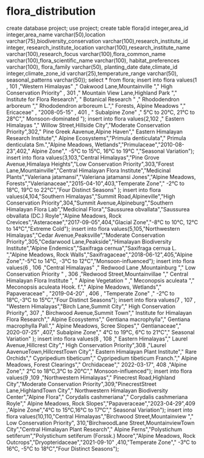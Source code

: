 # flora_distribution
create database project;
use project;
create table flora(id integer,area_id integer,area_name varchar(50),location varchar(75),biodiversity_conservation varchar(100),research_institute_id integer, research_institute_location varchar(100),research_institute_name varchar(100),research_focus varchar(100),flora_common_name varchar(100),flora_scientific_name varchar(100), habitat_preferences varchar(100), flora_family varchar(50), planting_date date,climate_id integer,climate_zone_id varchar(25),temperature_range varchar(50), seasonal_patterns varchar(50));
select * from flora;
insert into flora values(1 , 101 ,"Western Himalayas" ," Oakwood Lane,Mountainville "," High Conservation Priority" , 301  ," Mountain View Lane,Highland Park "," Institute for Flora Research", " Botanical Research " ," Rhododendron arboreum "," Rhododendron arboreum L."," Forests, Alpine Meadows ","  Ericaceae" , "2008-05-15" , 401 , " Subalpine Zone" ," 5°C to 20°C, 21°C to 28°C"," Monsoon-dominated ");
insert into flora values(2,102 ," Eastern Himalayas "," Willow Street,Hillside City","Moderate Conservation Priority",302," Pine Greek Aavenue,Alpine Haven"," Eastern Himalayan Research Institute"," Alpine Ecosystems","Primula denticulata"," Primula denticulata Sm.","Alpine Meadows, Wetlands","Primulaceae","2010-08-23",402," Alpine Zone"," -5°C to 15°C, 16°C to 19°C ","Seasonal Variation");
insert into flora values(3,103,"Central Himalayas","Pine Grove Avenue,Himalaya Heights","Low Conservation Priority",303,"Forest Lane,Mountainville","Central Himalayan Flora Institute","Medicinal Plants","Valeriana jatamansi","Valeriana jatamansi Jones","Alpine Meadows, Forests","Valerianaceae","2015-04-10",403,"Temperate Zone"," -2°C to 18°C, 19°C to 22°C","Four Distinct Seasons" );
insert into flora values(4,104,"Southern Himalayas","Summit Road,Alpineville","High Conservation Priority",304,"Summit Avenue,Alpineburg","Southern Himalayan Flora Lab","Medicinal Flora","Saussurea obvallata","Saussurea obvallata (DC.) Royle","Alpine Meadows, Rock Crevices","Asteraceae","2017-09-05",404,"Glacial Zone","-8°C to 10°C, 12°C to 14°C","Extreme Cold");
insert into flora values(5,105,"Northwestern Himalayas","Cedar Avenue,Peaksville","Moderate Conservation Priority",305,"Cedarwood Lane,Peakside","Himalayan Biodiversity Institute","Alpine Endemics","Saxifraga cernua","Saxifraga cernua L. ","Alpine Meadows, Rock Walls","Saxifragaceae","2018-06-12",405,"Alpine Zone","-5°C to 14°C, -3°C to 12°C","Monsoon-influenced");
insert into flora values(6 , 106 ,"Central Himalayas" ," Redwood Lane ,Mountainburg "," Low Conservation Priority " , 306  ,"Redwood Street,Mountainvillae "," Central Himalayan Flora Institute ", " Alpine Vegetation " ," Meconopsis aculeata "," Meconopsis aculeata Hook. f."," Alpine Meadows, Wetlands"," Papaveraceae" , "2019-04-20" , 406 , "Temperate Zone" ," -2°C to 18°C,-3°C to 15°C","Four Distinct Seasons");
insert into flora values(7 , 107 , "Western Himalayas","Birch Lane,Summit City"," High Conservation Priority", 307 ," Birchwood Avenue,Summit Town"," Institute for Himalayan Flora Research"," Alpine Ecosystems"," Gentiana macrophylla"," Gentiana macrophylla Pall."," Alpine Meadows, Scree Slopes"," Gentianaceae"," 2020-07-25" ,407," Subalpine Zone"," 4°C to 19°C, 6°C to 21°C"," Seasonal Variation" );
insert into flora values(8 , 108 ," Eastern Himalayas"," Laurel Avenue,Hillcrest City"," High Conservation Priority",308 ,"Laurel AavenueTown,HillcrestTown City"," Eastern Himalayan Plant Institute"," Rare Orchids"," Cypripedium tibeticum"," Cypripedium tibeticum Franch."," Alpine Meadows, Forest Clearings"," Orchidaceae"," 2022-03-17", 408 ,"Alpine Zone"," 2°C to 18°C,3°C to 20°C"," Monsoon-influenced");
insert into flora values(9 ,109 ,"Northwestern Himalayas"," Pinecrest Road,Highland City","Moderate Conservation Priority",309,"PinecrestStreet Lane,HighlandTown City"," Northwestern Himalayan Biodiversity Center","Alpine Flora"," Corydalis cashmeriana"," Corydalis cashmeriana Royle"," Alpine Meadows, Rock Slopes","Papaveraceae","2023-04-29",409 ,"Alpine Zone","4°C to 15°C,16°C to 17°C"," Seasonal Variation");
insert into flora values(10,110,"Central Himalayas","Birchwood Street,Mountainview "," Low Conservation Priority", 310,"BirchwoodLane Street,MountainviewTown City","Central Himalayan Plant Research"," Alpine Ferns","Polystichum setiferum","Polystichum setiferum (Forssk.) Moore","Alpine Meadows, Rock Outcrops","Dryopteridaceae","2021-09-10" ,410,"Temperate Zone"," -3°C to 16°C, -5°C to 18°C","Four Distinct Seasons");
